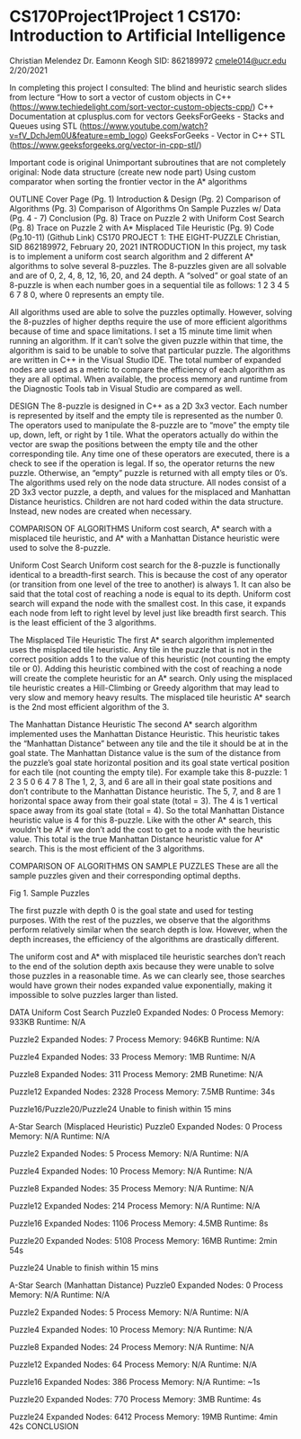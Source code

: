 # CS170Project1Project 1					           CS170: Introduction to Artificial Intelligence
Christian Melendez								     Dr. Eamonn Keogh
SID: 862189972
cmele014@ucr.edu
2/20/2021

In completing this project I consulted:
The blind and heuristic search slides from lecture
“How to sort a vector of custom objects in C++ (https://www.techiedelight.com/sort-vector-custom-objects-cpp/)
C++ Documentation at cplusplus.com for vectors
GeeksForGeeks - Stacks and Queues using STL (https://www.youtube.com/watch?v=fV_DchJem0U&feature=emb_logo)
GeeksForGeeks - Vector in C++ STL (https://www.geeksforgeeks.org/vector-in-cpp-stl/)

Important code is original
Unimportant subroutines that are not completely original:
Node data structure (create new node part)
Using custom comparator when sorting the frontier vector in the A* algorithms

OUTLINE
Cover Page (Pg. 1)
Introduction & Design (Pg. 2)
Comparison of Algorithms (Pg. 3)
Comparison of Algorithms On Sample Puzzles w/ Data (Pg. 4 - 7)
Conclusion (Pg. 8)
Trace on Puzzle 2 with Uniform Cost Search (Pg. 8)
Trace on Puzzle 2 with A* Misplaced Tile Heuristic (Pg. 9)
Code (Pg.10-11) (Github Link)
CS170 PROJECT 1: THE EIGHT-PUZZLE
Christian, SID 862189972, February 20, 2021
INTRODUCTION
In this project, my task is to implement a uniform cost search algorithm and 2 different
A* algorithms to solve several 8-puzzles. The 8-puzzles given are all solvable and are of 0, 2, 4, 8, 12, 16, 20, and 24 depth. A “solved” or goal state of an 8-puzzle is when each number goes in a sequential tile as follows:
1   2   3
4   5   6
7   8   0, where 0 represents an empty tile.

All algorithms used are able to solve the puzzles optimally. However, solving the 8-puzzles of higher depths require the use of more efficient algorithms because of time and space limitations. I set a 15 minute time limit when running an algorithm. If it can’t solve the given puzzle within that time, the algorithm is said to be unable to solve that particular puzzle.
The algorithms are written in C++ in the Visual Studio IDE. The total number of expanded nodes are used as a metric to compare the efficiency of each algorithm as they are all optimal. When available, the process memory and runtime from the Diagnostic Tools tab in Visual Studio are compared as well.

DESIGN
	The 8-puzzle is designed in C++ as a 2D 3x3 vector. Each number is represented by itself and the empty tile is represented as the number 0.
The operators used to manipulate the 8-puzzle are to “move” the empty tile up, down, left, or right by 1 tile. What the operators actually do within the vector are swap the positions between the empty tile and the other corresponding tile.
Any time one of these operators are executed, there is a check to see if the operation is legal. If so, the operator returns the new puzzle. Otherwise, an “empty” puzzle is returned with all empty tiles or 0’s.
The algorithms used rely on the node data structure. All nodes consist of a 2D 3x3 vector puzzle, a depth, and values for the misplaced and Manhattan Distance heuristics. Children are not hard coded within the data structure. Instead, new nodes are created when necessary.


COMPARISON OF ALGORITHMS
Uniform cost search, A* search with a misplaced tile heuristic, and A* with a Manhattan
Distance heuristic were used to solve the 8-puzzle.

Uniform Cost Search
Uniform cost search for the 8-puzzle is functionally identical to a breadth-first search. This is because the cost of any operator (or transition from one level of the tree to another) is always 1. It can also be said that the total cost of reaching a node is equal to its depth.
Uniform cost search will expand the node with the smallest cost. In this case, it expands each node from left to right level by level just like breadth first search. This is the least efficient of the 3 algorithms.

The Misplaced Tile Heuristic
The first A* search algorithm implemented uses the misplaced tile heuristic. Any tile in the puzzle that is not in the correct position adds 1 to the value of this heuristic (not counting the empty tile or 0). 
Adding this heuristic combined with the cost of reaching a node will create the complete heuristic for an A* search. Only using the misplaced tile heuristic creates a Hill-Climbing or Greedy algorithm that may lead to very slow and memory heavy results. The misplaced tile heuristic A* search is the 2nd most efficient algorithm of the 3.

The Manhattan Distance Heuristic
The second A* search algorithm implemented uses the Manhattan Distance Heuristic. This heuristic takes the “Manhattan Distance” between any tile and the tile it should be at in the goal state. The Manhattan Distance value is the sum of the distance from the puzzle’s goal state horizontal position and its goal state vertical position for each tile (not counting the empty tile).
For example take this 8-puzzle:
				1   2   3
				5   0   6
					4   7   8
	The 1, 2, 3, and 6 are all in their goal state positions and don’t contribute to the Manhattan Distance heuristic. The 5, 7, and 8 are 1 horizontal space away from their goal state (total = 3). The 4 is 1 vertical space away from its goal state (total = 4). So the total Manhattan Distance heuristic value is 4 for this 8-puzzle.
	Like with the other A* search, this wouldn’t be A* if we don’t add the cost to get to a node with the heuristic value. This total is the true Manhattan Distance heuristic value for A* search. This is the most efficient of the 3 algorithms.


COMPARISON OF ALGORITHMS ON SAMPLE PUZZLES
These are all the sample puzzles given and their corresponding optimal depths.

Fig 1. Sample Puzzles

The first puzzle with depth 0 is the goal state and used for testing purposes. With the rest of the puzzles, we observe that the algorithms perform relatively similar when the search depth is low. However, when the depth increases, the efficiency of the algorithms are drastically different.

The uniform cost and A* with misplaced tile heuristic searches don’t reach to the end of the solution depth axis because they were unable to solve those puzzles in a reasonable time. As we can clearly see, those searches would have grown their nodes expanded value exponentially, making it impossible to solve puzzles larger than listed.



DATA
Uniform Cost Search
Puzzle0
Expanded Nodes: 0
Process Memory: 933KB
Runtime: N/A

Puzzle2
Expanded Nodes: 7
Process Memory: 946KB
Runtime: N/A

Puzzle4
Expanded Nodes: 33
Process Memory: 1MB
Runtime: N/A

Puzzle8
Expanded Nodes: 311
Process Memory: 2MB
Runetime: N/A

Puzzle12
Expanded Nodes: 2328
Process Memory: 7.5MB
Runtime: 34s

Puzzle16/Puzzle20/Puzzle24
Unable to finish within 15 mins


A-Star Search (Misplaced Heuristic)
Puzzle0
Expanded Nodes: 0
Process Memory: N/A
Runtime: N/A

Puzzle2
Expanded Nodes: 5
Process Memory: N/A
Runtime: N/A

Puzzle4
Expanded Nodes: 10
Process Memory: N/A
Runtime: N/A

Puzzle8
Expanded Nodes: 35
Process Memory: N/A
Runtime: N/A

Puzzle12
Expanded Nodes: 214
Process Memory: N/A
Runtime: N/A

Puzzle16
Expanded Nodes: 1106
Process Memory: 4.5MB
Runtime: 8s

Puzzle20
Expanded Nodes: 5108
Process Memory: 16MB 
Runtime: 2min 54s

Puzzle24
Unable to finish within 15 mins


A-Star Search (Manhattan Distance)
Puzzle0
Expanded Nodes: 0
Process Memory: N/A
Runtime: N/A

Puzzle2
Expanded Nodes: 5
Process Memory: N/A
Runtime: N/A

Puzzle4
Expanded Nodes: 10
Process Memory: N/A
Runtime: N/A

Puzzle8
Expanded Nodes: 24
Process Memory: N/A
Runtime: N/A

Puzzle12
Expanded Nodes: 64
Process Memory: N/A
Runtime: N/A

Puzzle16
Expanded Nodes: 386
Process Memory: N/A
Runtime: ~1s

Puzzle20
Expanded Nodes: 770
Process Memory: 3MB
Runtime: 4s

Puzzle24
Expanded Nodes: 6412
Process Memory: 19MB
Runtime: 4min 42s
CONCLUSION

